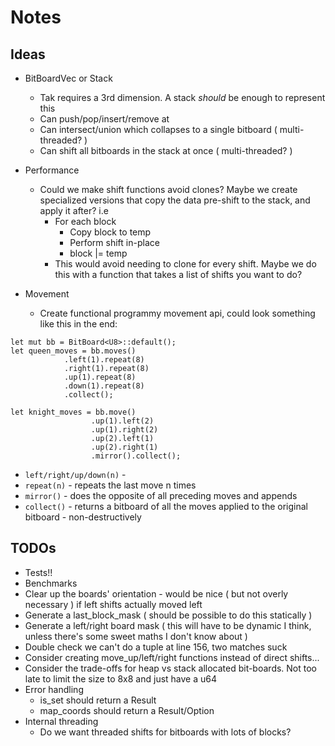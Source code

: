 # Notes

## Ideas
- BitBoardVec or Stack
  - Tak requires a 3rd dimension. A stack *should* be enough to represent this
  - Can push/pop/insert/remove at
  - Can intersect/union which collapses to a single bitboard ( multi-threaded? )
  - Can shift all bitboards in the stack at once ( multi-threaded? )


- Performance
  - Could we make shift functions avoid clones? Maybe we create specialized versions that copy the data pre-shift to the stack, and apply it after? i.e
    - For each block
      - Copy block to temp
      - Perform shift in-place
      - block |= temp
    - This would avoid needing to clone for every shift. Maybe we do this with a function that takes a list of shifts you want to do?

- Movement
  - Create functional programmy movement api, could look something like this in the end:

```
let mut bb = BitBoard<U8>::default();
let queen_moves = bb.moves()
            .left(1).repeat(8)
            .right(1).repeat(8)
            .up(1).repeat(8)
            .down(1).repeat(8)
            .collect();

let knight_moves = bb.move()
                  .up(1).left(2)
                  .up(1).right(2)
                  .up(2).left(1)
                  .up(2).right(1)
                  .mirror().collect();
```
  
  - `left/right/up/down(n)` - 
  - `repeat(n)` - repeats the last move n times
  - `mirror()` - does the opposite of all preceding moves and appends
  - `collect()` - returns a bitboard of all the moves applied to the original bitboard - non-destructively

## TODOs

- Tests!!
- Benchmarks
- Clear up the boards' orientation - would be nice ( but not overly necessary ) if left shifts actually moved left
- Generate a last_block_mask ( should be possible to do this statically )
- Generate a left/right board mask ( this will have to be dynamic I think, unless there's some sweet maths I don't know about )
- Double check we can't do a tuple at line 156, two matches suck
- Consider creating move_up/left/right functions instead of direct shifts...
- Consider the trade-offs for heap vs stack allocated bit-boards. Not too late to limit the size to 8x8 and just have a u64
- Error handling
  -  is_set should return a Result
  -  map_coords should return a Result/Option
-  Internal threading
   -  Do we want threaded shifts for bitboards with lots of blocks?

